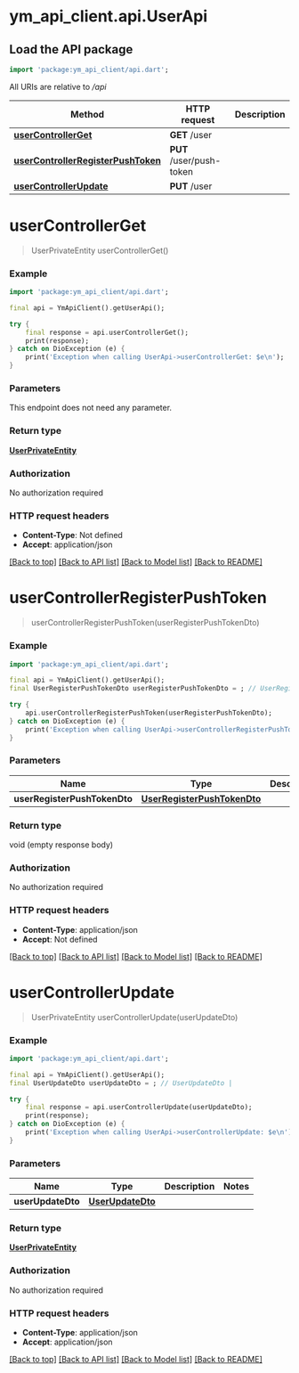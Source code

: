 # ym_api_client.api.UserApi

## Load the API package
```dart
import 'package:ym_api_client/api.dart';
```

All URIs are relative to */api*

Method | HTTP request | Description
------------- | ------------- | -------------
[**userControllerGet**](UserApi.md#usercontrollerget) | **GET** /user | 
[**userControllerRegisterPushToken**](UserApi.md#usercontrollerregisterpushtoken) | **PUT** /user/push-token | 
[**userControllerUpdate**](UserApi.md#usercontrollerupdate) | **PUT** /user | 


# **userControllerGet**
> UserPrivateEntity userControllerGet()



### Example
```dart
import 'package:ym_api_client/api.dart';

final api = YmApiClient().getUserApi();

try {
    final response = api.userControllerGet();
    print(response);
} catch on DioException (e) {
    print('Exception when calling UserApi->userControllerGet: $e\n');
}
```

### Parameters
This endpoint does not need any parameter.

### Return type

[**UserPrivateEntity**](UserPrivateEntity.md)

### Authorization

No authorization required

### HTTP request headers

 - **Content-Type**: Not defined
 - **Accept**: application/json

[[Back to top]](#) [[Back to API list]](../README.md#documentation-for-api-endpoints) [[Back to Model list]](../README.md#documentation-for-models) [[Back to README]](../README.md)

# **userControllerRegisterPushToken**
> userControllerRegisterPushToken(userRegisterPushTokenDto)



### Example
```dart
import 'package:ym_api_client/api.dart';

final api = YmApiClient().getUserApi();
final UserRegisterPushTokenDto userRegisterPushTokenDto = ; // UserRegisterPushTokenDto | 

try {
    api.userControllerRegisterPushToken(userRegisterPushTokenDto);
} catch on DioException (e) {
    print('Exception when calling UserApi->userControllerRegisterPushToken: $e\n');
}
```

### Parameters

Name | Type | Description  | Notes
------------- | ------------- | ------------- | -------------
 **userRegisterPushTokenDto** | [**UserRegisterPushTokenDto**](UserRegisterPushTokenDto.md)|  | 

### Return type

void (empty response body)

### Authorization

No authorization required

### HTTP request headers

 - **Content-Type**: application/json
 - **Accept**: Not defined

[[Back to top]](#) [[Back to API list]](../README.md#documentation-for-api-endpoints) [[Back to Model list]](../README.md#documentation-for-models) [[Back to README]](../README.md)

# **userControllerUpdate**
> UserPrivateEntity userControllerUpdate(userUpdateDto)



### Example
```dart
import 'package:ym_api_client/api.dart';

final api = YmApiClient().getUserApi();
final UserUpdateDto userUpdateDto = ; // UserUpdateDto | 

try {
    final response = api.userControllerUpdate(userUpdateDto);
    print(response);
} catch on DioException (e) {
    print('Exception when calling UserApi->userControllerUpdate: $e\n');
}
```

### Parameters

Name | Type | Description  | Notes
------------- | ------------- | ------------- | -------------
 **userUpdateDto** | [**UserUpdateDto**](UserUpdateDto.md)|  | 

### Return type

[**UserPrivateEntity**](UserPrivateEntity.md)

### Authorization

No authorization required

### HTTP request headers

 - **Content-Type**: application/json
 - **Accept**: application/json

[[Back to top]](#) [[Back to API list]](../README.md#documentation-for-api-endpoints) [[Back to Model list]](../README.md#documentation-for-models) [[Back to README]](../README.md)

